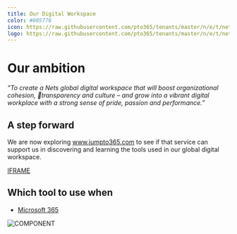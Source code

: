 ```yaml
---
title: Our Digital Workspace
color: #005776
icon: https://raw.githubusercontent.com/pto365/tenants/master/n/e/t/nets/Nets_new_Logo_news.jpg
logo: https://raw.githubusercontent.com/pto365/tenants/master/n/e/t/nets/Nets_logo_cropped.jpg
---
```


# Our ambition

*”To create a Nets global digital workspace 
that will boost organizational cohesion, transparency and culture – and grow into a vibrant digital workplace with a strong sense of pride, passion and performance.”*                                                       


## A step forward

We are now exploring www.jumpto365.com to see if that service can support us in discovering and learning the tools used in our global digital workspace.

[IFRAME](https://www.youtube.com/embed/mz9KLOnkT6I)

## Which tool to use when

- [Microsoft 365](https://preview.app.jumpto365.com/scenario)

![COMPONENT](https://dummyimage.com/800x100/000/fff&text=Languages&/Languages)
